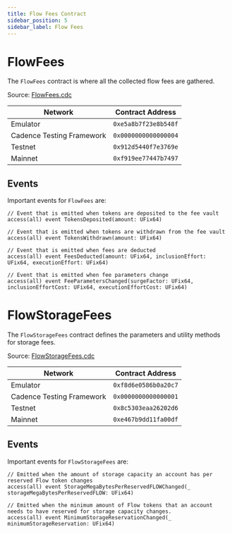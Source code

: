 ```yaml
---
title: Flow Fees Contract
sidebar_position: 5
sidebar_label: Flow Fees
---
```


# FlowFees

The `FlowFees` contract is where all the collected flow fees are gathered.

Source: [FlowFees.cdc](https://github.com/onflow/flow-core-contracts/blob/master/contracts/FlowFees.cdc)

| Network                   | Contract Address     |
| ------------------------- | -------------------- |
| Emulator                  | `0xe5a8b7f23e8b548f` |
| Cadence Testing Framework | `0x0000000000000004` |
| Testnet                   | `0x912d5440f7e3769e` |
| Mainnet                   | `0xf919ee77447b7497` |

## Events

Important events for `FlowFees` are:

```cadence
// Event that is emitted when tokens are deposited to the fee vault
access(all) event TokensDeposited(amount: UFix64)

// Event that is emitted when tokens are withdrawn from the fee vault
access(all) event TokensWithdrawn(amount: UFix64)

// Event that is emitted when fees are deducted
access(all) event FeesDeducted(amount: UFix64, inclusionEffort: UFix64, executionEffort: UFix64)

// Event that is emitted when fee parameters change
access(all) event FeeParametersChanged(surgeFactor: UFix64, inclusionEffortCost: UFix64, executionEffortCost: UFix64)
```

# FlowStorageFees

The `FlowStorageFees` contract defines the parameters and utility methods for storage fees.

Source: [FlowStorageFees.cdc](https://github.com/onflow/flow-core-contracts/blob/master/contracts/FlowStorageFees.cdc)

| Network                   | Contract Address     |
| ------------------------- | -------------------- |
| Emulator                  | `0xf8d6e0586b0a20c7` |
| Cadence Testing Framework | `0x0000000000000001` |
| Testnet                   | `0x8c5303eaa26202d6` |
| Mainnet                   | `0xe467b9dd11fa00df` |

## Events

Important events for `FlowStorageFees` are:

```cadence
// Emitted when the amount of storage capacity an account has per reserved Flow token changes
access(all) event StorageMegaBytesPerReservedFLOWChanged(_ storageMegaBytesPerReservedFLOW: UFix64)

// Emitted when the minimum amount of Flow tokens that an account needs to have reserved for storage capacity changes.
access(all) event MinimumStorageReservationChanged(_ minimumStorageReservation: UFix64)
```
